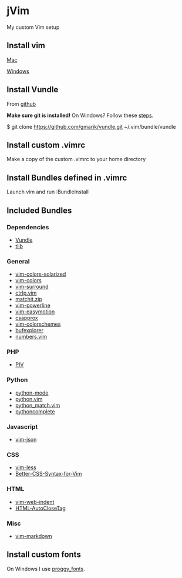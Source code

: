 # jVim #
My custom Vim setup

## Install vim ##
[Mac](http://code.google.com/p/macvim/)

[Windows](http://cream.sourceforge.net/download.html)

## Install Vundle ##
From [github](https://github.com/gmarik/vundle)

**Make sure git is installed!**
On Windows? Follow these [steps](https://github.com/gmarik/vundle/wiki/Vundle-for-Windows).

$ git clone https://github.com/gmarik/vundle.git ~/.vim/bundle/vundle

## Install custom .vimrc ##
Make a copy of the custom .vimrc to your home directory

## Install Bundles defined in .vimrc ##
Launch vim and run :BundleInstall

## Included Bundles ##
### Dependencies ###
* [Vundle](https://github.com/gmarik/vundle)
* [tlib](https://github.com/tomtom/tlib_vim)
### General ###
* [vim-colors-solarized](https://github.com/altercation/vim-colors-solarized)
* [vim-colors](https://github.com/spf13/vim-colors)
* [vim-surround](https://github.com/tpope/vim-surround)
* [ctrlp.vim](https://github.com/kien/ctrlp.vim)
* [matchit.zip](http://www.vim.org/scripts/script.php?script_id=39)
* [vim-powerline](https://github.com/Lokaltog/vim-powerline)
* [vim-easymotion](https://github.com/Lokaltog/vim-easymotion)
* [csapprox](https://github.com/vim-scripts/CSApprox)
* [vim-colorschemes](https://github.com/flazz/vim-colorschemes)
* [bufexplorer](https://github.com/vimcn/bufexplorer.vim)
* [numbers.vim](https://github.com/myusuf3/numbers.vim)
### PHP ###
* [PIV](https://github.com/spf13/PIV)
### Python ###
* [python-mode](https://github.com/klen/python-mode)
* [python.vim](http://www.vim.org/scripts/script.php?script_id=790)
* [python_match.vim](http://www.vim.org/scripts/script.php?script_id=386)
* [pythoncomplete](http://www.vim.org/scripts/script.php?script_id=1542)
### Javascript ###
* [vim-json](https://github.com/leshill/vim-json)
### CSS ###
* [vim-less](https://github.com/groenewege/vim-less)
* [Better-CSS-Syntax-for-Vim](https://github.com/ChrisYip/Better-CSS-Syntax-for-Vim)
### HTML ###
* [vim-web-indent](https://github.com/taxilian/vim-web-indent)
* [HTML-AutoCloseTag](https://github.com/amirh/HTML-AutoCloseTag)
### Misc ###
* [vim-markdown](https://github.com/tpope/vim-markdown)

## Install custom fonts ##
On Windows I use [proggy_fonts](http://www.proggyfonts.com/index.php?menu=download).
